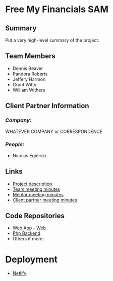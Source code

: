 # Free My Financials SAM

## **Summary**

Put a very high-level summary of the project.

## **Team Members**

- Dennis Beaver
- Pandora Roberts
- Jeffery Harmon
- Grant Witty
- William Withers

## **Client Partner Information**

### *Company:*
WHATEVER COMPANY or CORRESPONDENCE

### *People:*
- Nicolas Egierski


## **Links**

- [Project description](ProjectDescription.md)
- [Team meeting minutes](MeetingMinutes/Team)
- [Mentor meeting minutes](MeetingMinutes/Mentor)
- [Client partner meeting minutes](MeetingMinutes/ClientPartner)


## **Code Repositories**

- [Web App - Web](https://github.com/Free-My-Financials/free-my-financials)
- [Php Backend](https://www.github.com/WHEREEVER_THE_PHP_CODE_IS)
- Others if more.

# Deployment

- [Netlify](https://free-my-financials.netlify.app/)
